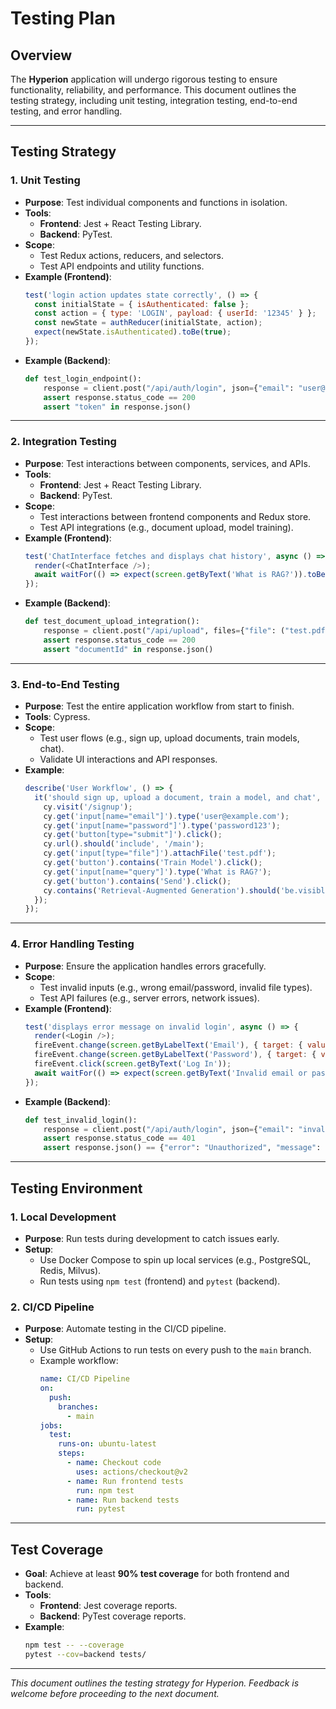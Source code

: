 # Testing Plan

## Overview
The **Hyperion** application will undergo rigorous testing to ensure functionality, reliability, and performance. This document outlines the testing strategy, including unit testing, integration testing, end-to-end testing, and error handling.

---

## Testing Strategy

### 1. **Unit Testing**
- **Purpose**: Test individual components and functions in isolation.  
- **Tools**:  
  - **Frontend**: Jest + React Testing Library.  
  - **Backend**: PyTest.  
- **Scope**:  
  - Test Redux actions, reducers, and selectors.  
  - Test API endpoints and utility functions.  
- **Example (Frontend)**:  
  ```javascript
  test('login action updates state correctly', () => {
    const initialState = { isAuthenticated: false };
    const action = { type: 'LOGIN', payload: { userId: '12345' } };
    const newState = authReducer(initialState, action);
    expect(newState.isAuthenticated).toBe(true);
  });
  ```  
- **Example (Backend)**:  
  ```python
  def test_login_endpoint():
      response = client.post("/api/auth/login", json={"email": "user@example.com", "password": "password123"})
      assert response.status_code == 200
      assert "token" in response.json()
  ```

---

### 2. **Integration Testing**
- **Purpose**: Test interactions between components, services, and APIs.  
- **Tools**:  
  - **Frontend**: Jest + React Testing Library.  
  - **Backend**: PyTest.  
- **Scope**:  
  - Test interactions between frontend components and Redux store.  
  - Test API integrations (e.g., document upload, model training).  
- **Example (Frontend)**:  
  ```javascript
  test('ChatInterface fetches and displays chat history', async () => {
    render(<ChatInterface />);
    await waitFor(() => expect(screen.getByText('What is RAG?')).toBeInTheDocument());
  });
  ```  
- **Example (Backend)**:  
  ```python
  def test_document_upload_integration():
      response = client.post("/api/upload", files={"file": ("test.pdf", open("test.pdf", "rb"))})
      assert response.status_code == 200
      assert "documentId" in response.json()
  ```

---

### 3. **End-to-End Testing**
- **Purpose**: Test the entire application workflow from start to finish.  
- **Tools**: Cypress.  
- **Scope**:  
  - Test user flows (e.g., sign up, upload documents, train models, chat).  
  - Validate UI interactions and API responses.  
- **Example**:  
  ```javascript
  describe('User Workflow', () => {
    it('should sign up, upload a document, train a model, and chat', () => {
      cy.visit('/signup');
      cy.get('input[name="email"]').type('user@example.com');
      cy.get('input[name="password"]').type('password123');
      cy.get('button[type="submit"]').click();
      cy.url().should('include', '/main');
      cy.get('input[type="file"]').attachFile('test.pdf');
      cy.get('button').contains('Train Model').click();
      cy.get('input[name="query"]').type('What is RAG?');
      cy.get('button').contains('Send').click();
      cy.contains('Retrieval-Augmented Generation').should('be.visible');
    });
  });
  ```

---

### 4. **Error Handling Testing**
- **Purpose**: Ensure the application handles errors gracefully.  
- **Scope**:  
  - Test invalid inputs (e.g., wrong email/password, invalid file types).  
  - Test API failures (e.g., server errors, network issues).  
- **Example (Frontend)**:  
  ```javascript
  test('displays error message on invalid login', async () => {
    render(<Login />);
    fireEvent.change(screen.getByLabelText('Email'), { target: { value: 'invalid@example.com' } });
    fireEvent.change(screen.getByLabelText('Password'), { target: { value: 'wrongpassword' } });
    fireEvent.click(screen.getByText('Log In'));
    await waitFor(() => expect(screen.getByText('Invalid email or password')).toBeInTheDocument());
  });
  ```  
- **Example (Backend)**:  
  ```python
  def test_invalid_login():
      response = client.post("/api/auth/login", json={"email": "invalid@example.com", "password": "wrongpassword"})
      assert response.status_code == 401
      assert response.json() == {"error": "Unauthorized", "message": "Invalid email or password"}
  ```

---

## Testing Environment

### 1. **Local Development**
- **Purpose**: Run tests during development to catch issues early.  
- **Setup**:  
  - Use Docker Compose to spin up local services (e.g., PostgreSQL, Redis, Milvus).  
  - Run tests using `npm test` (frontend) and `pytest` (backend).  

### 2. **CI/CD Pipeline**
- **Purpose**: Automate testing in the CI/CD pipeline.  
- **Setup**:  
  - Use GitHub Actions to run tests on every push to the `main` branch.  
  - Example workflow:  
    ```yaml
    name: CI/CD Pipeline
    on:
      push:
        branches:
          - main
    jobs:
      test:
        runs-on: ubuntu-latest
        steps:
          - name: Checkout code
            uses: actions/checkout@v2
          - name: Run frontend tests
            run: npm test
          - name: Run backend tests
            run: pytest
    ```

---

## Test Coverage
- **Goal**: Achieve at least **90% test coverage** for both frontend and backend.  
- **Tools**:  
  - **Frontend**: Jest coverage reports.  
  - **Backend**: PyTest coverage reports.  
- **Example**:  
  ```bash
  npm test -- --coverage
  pytest --cov=backend tests/
  ```

---

*This document outlines the testing strategy for Hyperion. Feedback is welcome before proceeding to the next document.*
